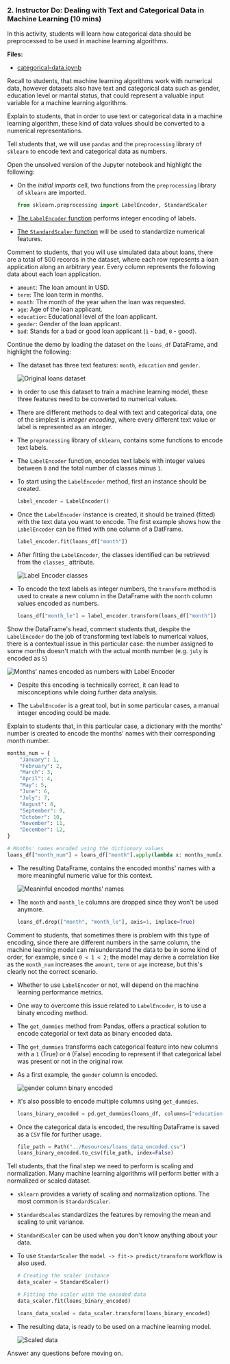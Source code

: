 ### 2. Instructor Do: Dealing with Text and Categorical Data in Machine Learning (10 mins)

In this activity, students will learn how categorical data should be preprocessed to be used in machine learning algorithms.

**Files:**

* [categorical-data.ipynb](Activities/01_Ins-Categorical-Data/Solved/categorical-data.ipynb)

Recall to students, that machine learning algorithms work with numerical data, however datasets also have text and categorical data such as gender, education level or marital status, that could represent a valuable input variable for a machine learning algorithms.

Explain to students, that in order to use text or categorical data in a machine learning algorithm, these kind of data values should be converted to a numerical representations.

Tell students that, we will use `pandas` and the `preprocessing` library of `sklearn` to encode text and categorical data as numbers.

Open the unsolved version of the Jupyter notebook and highlight the following:

* On the _initial imports_ cell, two functions from the `preprocessing` library of `sklearn` are imported.

  ```python
  from sklearn.preprocessing import LabelEncoder, StandardScaler
  ```

* [The `LabelEncoder` function](https://scikit-learn.org/stable/modules/generated/sklearn.preprocessing.LabelEncoder.html) performs integer encoding of labels.

* [The `StandardScaler` function](https://scikit-learn.org/stable/modules/generated/sklearn.preprocessing.StandardScaler.html) will be used to standardize numerical features.

Comment to students, that you will use simulated data about loans, there are a total of 500 records in the dataset, where each row represents a loan application along an arbitrary year. Every column represents the following data about each loan application.

* `amount`: The loan amount in USD.
* `term`: The loan term in months.
* `month`: The month of the year when the loan was requested.
* `age`: Age of the loan applicant.
* `education`: Educational level of the loan applicant.
* `gender`: Gender of the loan applicant.
* `bad`: Stands for a bad or good loan applicant (`1` - bad, `0` - good).

Continue the demo by loading the dataset on the `loans_df` DataFrame, and highlight the following:

* The dataset has three text features: `month`, `education` and `gender`.

    ![Original loans dataset](Images/categorical-data-1.png)

* In order to use this dataset to train a machine learning model, these three features need to be converted to numerical values.

* There are different methods to deal with text and categorical data, one of the simplest is _integer encoding_, where every different text value or label is represented as an integer.

* The `preprocessing` library of `sklearn`, contains some functions to encode text labels.

* The `LabelEncoder` function, encodes text labels with integer values between `0` and the total number of classes minus `1`.

* To start using the `LabelEncoder` method, first an instance should be created.

    ```python
    label_encoder = LabelEncoder()
    ```

* Once the `LabelEncoder` instance is created, it should be trained (fitted) with the text data you want to encode. The first example shows how the `LabelEncoder` can be fitted with one column of a DatFrame.

    ```python
    label_encoder.fit(loans_df["month"])
    ```

* After fitting the `LabelEncoder`, the classes identified can be retrieved from the `classes_` attribute.

    ![Label Encoder classes](Images/categorical-data-2.png)

* To encode the text labels as integer numbers, the `transform` method is used to create a new column in the DataFrame with the `month` column values encoded as numbers.

    ```python
    loans_df["month_le"] = label_encoder.transform(loans_df["month"])
    ```

Show the DataFrame's head, comment students that, despite the `LabelEncoder` do the job of transforming text labels to numerical values, there is a contextual issue in this particular case: the number assigned to some months doesn't match with the actual month number (e.g. `july` is encoded as `5`)

![Months' names encoded as numbers with Label Encoder](Images/categorical-data-3.png)

* Despite this encoding is technically correct, it can lead to misconceptions while doing further data analysis.

* The `LabelEncoder` is a great tool, but in some particular cases, a manual integer encoding could be made.

Explain to students that, in this particular case, a dictionary with the months' number is created to encode the months' names with their corresponding month number.

```python
months_num = {
    "January": 1,
    "February": 2,
    "March": 3,
    "April": 4,
    "May": 5,
    "June": 6,
    "July": 7,
    "August": 8,
    "September": 9,
    "October": 10,
    "November": 11,
    "December": 12,
}

# Months' names encoded using the dictionary values
loans_df["month_num"] = loans_df["month"].apply(lambda x: months_num[x])
```

* The resulting DataFrame, contains the encoded months' names with a more meaningful numeric value for this context.

    ![Meaninful encoded months' names](Images/categorical-data-4.png)

* The `month` and `month_le` columns are dropped since they won't be used anymore.

    ```python
    loans_df.drop(["month", "month_le"], axis=1, inplace=True)
    ```

Comment to students, that sometimes there is problem with this type of encoding, since there are different numbers in the same column, the machine learning model can misunderstand the data to be in some kind of order, for example, since `0 < 1 < 2`; the model may derive a correlation like as the `month_num` increases the `amount`, `term` or `age` increase, but this's clearly not the correct scenario.

* Whether to use `LabelEncoder` or not, will depend on the machine learning performance metrics.

* One way to overcome this issue related to `LabelEncoder`, is to use a binaty encoding method.

* The `get_dummies` method from Pandas, offers a practical solution to encode categorial or text data as binary encoded data.

* The `get_dummies` transforms each categorical feature into new columns with a `1` (True) or `0` (False) encoding to represent if that categorical label was present or not in the original row.

* As a first example, the `gender` column is encoded.

  ![gender column binary encoded](Images/categorical-data-5.png)

* It's also possible to encode multiple columns using `get_dummies`.

  ```python
  loans_binary_encoded = pd.get_dummies(loans_df, columns=["education", "gender"])
  ```

* Once the categorical data is encoded, the resulting DataFrame is saved as a `CSV` file for further usage.

  ```python
  file_path = Path("../Resources/loans_data_encoded.csv")
  loans_binary_encoded.to_csv(file_path, index=False)
  ```

Tell students, that the final step we need to perform is scaling and normalization. Many machine learning algorithms will perform better with a normalized or scaled dataset.

* `sklearn` provides a variety of scaling and normalization options. The most common is `StandardScaler`.

* `StandardScales` standardizes the features by removing the mean and scaling to unit variance.

* `StandardScaler` can be used when you don't know anything about your data.

* To use `StandarScaler` the `model -> fit-> predict/transform` workflow is also used.

  ```python
  # Creating the scaler instance
  data_scaler = StandardScaler()

  # Fitting the scaler with the encoded data
  data_scaler.fit(loans_binary_encoded)

  loans_data_scaled = data_scaler.transform(loans_binary_encoded)
  ```

* The resulting data, is ready to be used on a machine learning model.

  ![Scaled data](Images/categorical-data-6.png)

Answer any questions before moving on.
